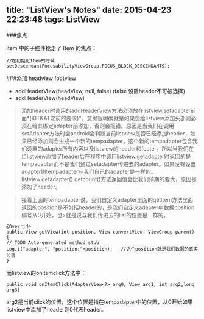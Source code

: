 title: "ListView's Notes"
date: 2015-04-23 22:23:48
tags: ListView
---
###焦点

Item 中的子控件抢走了 Item 的焦点：

    //在初始化Item的时候
    setDescendantFocusabilityViewGroup.FOCUS_BLOCK_DESCENDANTS);
###添加 headview footview

- addHeaderView(headView, null, false) (false 设置header不可被选择)
- addHeaderView(headView)
>添加header时调用的addHeaderView方法必须放在listview.setadapter前面*(KITKAT之前的要求)*，意思很明确就是如果想给listview添加头部则必须在给其绑定adapter前添加，否则会报错。原因是当我们在调用setAdapter方法时会android会判断当前listview是否已经添加header，如果已经添加则会生成一个新的tempadapter，这个新的tempadapter包含我们设置的adapter所有内容以及listview的header和footer。所以当我们在给listview添加了header后在程序中调用listview.getadapter时返回的是tempadapter而不是我们通过setadapter传进去的adapter。如果没有设置adapter则tempadapter与我们自己的adapter是一样的。listview.getadapter().getcount()方法返回值会比我们预期的要大，原因是添加了header。

>接着上面的tempadapter说，我们自定义adapter里面的getitem方法里面返回的position是不包括header的，是我们自定义adapter中数据position编号从0开始，也>就是说与我们传进去的list的位置是一样的。

    @Override
    public View getView(int position, View convertView, ViewGroup parent) {  
    // TODO Auto-generated method stub  
    Log.i("adapter", "position:"+position);   //这个position就是我们数据的真实位置  
    }

而listview的onitemclick方法中：

    public void onItemClick(AdapterView<?> arg0, View arg1, int arg2,long arg3)
arg2是当前click的位置，这个位置是指在tempadapter中的位置，从0开始如果listview中添加了header则0代表header。

